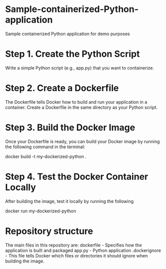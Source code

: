 # Sample-containerized-Python-application
Sample containerized Python application for demo purposes

# Step 1.	Create the Python Script
Write a simple Python script (e.g., app.py) that you want to containerize.

# Step 2. Create a Dockerfile
The Dockerfile tells Docker how to build and run your application in a container. Create a Dockerfile in the same directory as your Python script.

# Step 3. Build the Docker Image
Once your Dockerfile is ready, you can build your Docker image by running the following command in the terminal:

docker build -t my-dockerized-python .

# Step 4. Test the Docker Container Locally
After building the image, test it locally by running the following

docker run my-dockerized-python

# Repository structure
The main files in this repository are:
dockerfile - Specifies how the application is built and packaged
app.py - Python application
.dockerignore - This file tells Docker which files or directories it should ignore when building the image.
